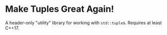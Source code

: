 # Make Tuples Great Again!
A header-only "utility" library for working with `std::tuple`s. Requires at least C++17.
